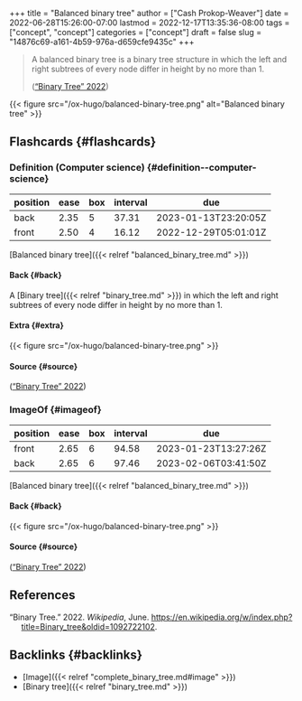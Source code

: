 +++
title = "Balanced binary tree"
author = ["Cash Prokop-Weaver"]
date = 2022-06-28T15:26:00-07:00
lastmod = 2022-12-17T13:35:36-08:00
tags = ["concept", "concept"]
categories = ["concept"]
draft = false
slug = "14876c69-a161-4b59-976a-d659cfe9435c"
+++

> A balanced binary tree is a binary tree structure in which the left and right subtrees of every node differ in height by no more than 1.
>
> (<a href="#citeproc_bib_item_1">“Binary Tree” 2022</a>)

{{< figure src="/ox-hugo/balanced-binary-tree.png" alt="Balanced binary tree" >}}


## Flashcards {#flashcards}


### Definition (Computer science) {#definition--computer-science}

| position | ease | box | interval | due                  |
|----------|------|-----|----------|----------------------|
| back     | 2.35 | 5   | 37.31    | 2023-01-13T23:20:05Z |
| front    | 2.50 | 4   | 16.12    | 2022-12-29T05:01:01Z |

[Balanced binary tree]({{< relref "balanced_binary_tree.md" >}})


#### Back {#back}

A [Binary tree]({{< relref "binary_tree.md" >}}) in which the left and right subtrees of every node differ in height by no more than 1.


#### Extra {#extra}

{{< figure src="/ox-hugo/balanced-binary-tree.png" >}}


#### Source {#source}

(<a href="#citeproc_bib_item_1">“Binary Tree” 2022</a>)


### ImageOf {#imageof}

| position | ease | box | interval | due                  |
|----------|------|-----|----------|----------------------|
| front    | 2.65 | 6   | 94.58    | 2023-01-23T13:27:26Z |
| back     | 2.65 | 6   | 97.46    | 2023-02-06T03:41:50Z |

[Balanced binary tree]({{< relref "balanced_binary_tree.md" >}})


#### Back {#back}

{{< figure src="/ox-hugo/balanced-binary-tree.png" >}}


#### Source {#source}

(<a href="#citeproc_bib_item_1">“Binary Tree” 2022</a>)

## References

<style>.csl-entry{text-indent: -1.5em; margin-left: 1.5em;}</style><div class="csl-bib-body">
  <div class="csl-entry"><a id="citeproc_bib_item_1"></a>“Binary Tree.” 2022. <i>Wikipedia</i>, June. <a href="https://en.wikipedia.org/w/index.php?title=Binary_tree&oldid=1092722102">https://en.wikipedia.org/w/index.php?title=Binary_tree&#38;oldid=1092722102</a>.</div>
</div>


## Backlinks {#backlinks}

-   [Image]({{< relref "complete_binary_tree.md#image" >}})
-   [Binary tree]({{< relref "binary_tree.md" >}})
